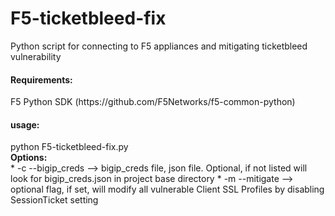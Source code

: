 # F5-ticketbleed-fix
Python script for connecting to F5 appliances and mitigating ticketbleed vulnerability

<h4>Requirements:</h4>
F5 Python SDK (https://github.com/F5Networks/f5-common-python)

<h4>usage:</h4>
python F5-ticketbleed-fix.py <options><br> 
  <b>Options:</b><br> 
* -c --bigip_creds --> bigip_creds file, json file.  Optional, if not listed will look for bigip_creds.json in project base directory
* -m --mitigate    --> optional flag, if set, will modify all vulnerable Client SSL Profiles by disabling SessionTicket setting
    
